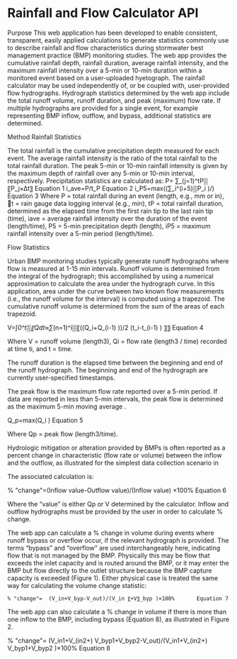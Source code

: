 # Rainfall and Flow Calculator API

Purpose
This web application has been developed to enable consistent, transparent, easily applied calculations to generate statistics commonly use to describe rainfall and flow characteristics during stormwater best management practice (BMP) monitoring studies. The web app provides the cumulative rainfall depth, rainfall duration, average rainfall intensity, and the maximum rainfall intensity over a 5-min or 10-min duration within a monitored event based on a user-uploaded hyetograph. The rainfall calculator may be used independently of, or be coupled with, user-provided flow hydrographs. Hydrograph statistics determined by the web app include the total runoff volume, runoff duration, and peak (maximum) flow rate. If multiple hydrographs are provided for a single event, for example representing BMP inflow, outflow, and bypass, additional statistics are determined. 

Method
Rainfall Statistics

The total rainfall is the cumulative precipitation depth measured for each event. The average rainfall intensity is the ratio of the total rainfall to the total rainfall duration. The peak 5-min or 10-min rainfall intensity is given by the maximum depth of rainfall over any 5-min or 10-min interval, respectively. Precipitation statistics are calculated as:
P= ∑_(j=1)^tP▒〖P_j×∆t〗					Equation 1
i_ave=P/t_P 						Equation 2
i_P5=max⁡((∑_i^(i+5)▒P_i )/) 					Equation 3
Where	P = total rainfall during an event (length, e.g., mm or in), t = rain gauge data logging interval (e.g., min), tP = total rainfall duration, determined as the elapsed time from the first rain tip to the last rain tip (time), iave = average rainfall intensity over the duration of the event (length/time), P5 = 5-min precipitation depth (length), iP5 = maximum rainfall intensity over a 5-min period (length/time).


Flow Statistics

Urban BMP monitoring studies typically generate runoff hydrographs where flow is measured at 1-15 min intervals. Runoff volume is determined from the integral of the hydrograph; this accomplished by using a numerical approximation to calculate the area under the hydrograph curve. In this application, area under the curve between two known flow measurements (i.e., the runoff volume for the interval) is computed using a trapezoid. The cumulative runoff volume is determined from the sum of the areas of each trapezoid.

V=∫_0^t▒〖Qdt≈∑_(n=1)^i▒〖((Q_i+Q_(i-1) ))/2 (t_i-t_(i-1) ) 〗〗			Equation 4

Where V = runoff volume (length3), Qi = flow rate (length3 / time) recorded at time ti, and t = time.

The runoff duration is the elapsed time between the beginning and end of the runoff hydrograph. The beginning and end of the hydrograph are currently user-specified timestamps. 

The peak flow is the maximum flow rate reported over a 5-min period. If data are reported in less than 5-min intervals, the peak flow is determined as the maximum 5-min moving average .

Q_p=max(Q_i )			Equation 5

Where Qp = peak flow (length3/time). 

Hydrologic mitigation or alteration provided by BMPs is often reported as a percent change in characteristic (flow rate or volume) between the inflow and the outflow, as illustrated for the simplest data collection scenario in 

The associated calculation is:

% "change"=(Inflow value-Outflow value)/(Inflow value)  ×100%		Equation 6

Where the “value” is either Qp or V determined by the calculator. Inflow and outflow hydrographs must be provided by the user in order to calculate % change.

The  web app can calculate a % change in volume during events where runoff bypass or overflow occur, if the relevant hydrograph is provided. The terms “bypass” and “overflow” are used interchangeably here, indicating flow that is not managed by the BMP. Physically this may be flow that exceeds the inlet capacity and is routed around the BMP, or it may enter the BMP but flow directly to the outlet structure because the BMP capture capacity is exceeded (Figure 1). Either physical case is treated the same way for calculating the volume change statistic:


	% "change"=  (V_in+V_byp-V_out)/(V_in 〖+V〗_byp )×100%		Equation 7



The web app can also calculate a % change in volume if there is more than one inflow to the BMP,  including bypass (Equation 8), as illustrated in Figure 2. 

% "change"=  (V_in1+V_(in2+) V_byp1+V_byp2-V_out)/(V_in1+V_(in2+) V_byp1+V_byp2 )×100%		Equation 8








